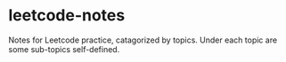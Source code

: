 # leetcode-notes
Notes for Leetcode practice, catagorized by topics. 
Under each topic are some sub-topics self-defined.   
